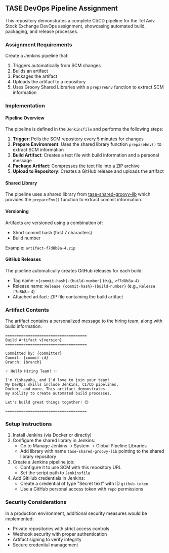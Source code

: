 ## TASE DevOps Pipeline Assignment

This repository demonstrates a complete CI/CD pipeline for the Tel Aviv Stock Exchange DevOps assignment, showcasing automated build, packaging, and release processes.

### Assignment Requirements

Create a Jenkins pipeline that:
1. Triggers automatically from SCM changes
2. Builds an artifact
3. Packages the artifact
4. Uploads the artifact to a repository
5. Uses Groovy Shared Libraries with a `prepareEnv` function to extract SCM information

### Implementation

#### Pipeline Overview

The pipeline is defined in the `Jenkinsfile` and performs the following steps:

1. **Trigger**: Polls the SCM repository every 5 minutes for changes
2. **Prepare Environment**: Uses the shared library function `prepareEnv()` to extract SCM information
3. **Build Artifact**: Creates a text file with build information and a personal message
4. **Package Artifact**: Compresses the text file into a ZIP archive
5. **Upload to Repository**: Creates a GitHub release and uploads the artifact

#### Shared Library

The pipeline uses a shared library from [tase-shared-groovy-lib](https://github.com/CharmingSteve/tase-shared-groovy-lib) which provides the `prepareEnv()` function to extract commit information.

#### Versioning

Artifacts are versioned using a combination of:
- Short commit hash (first 7 characters)
- Build number

Example: `artifact-f7d8b8a-4.zip`

#### GitHub Releases

The pipeline automatically creates GitHub releases for each build:
- Tag name: `v{commit-hash}-{build-number}` (e.g., `vf7d8b8a-4`)
- Release name: `Release {commit-hash}-{build-number}` (e.g., `Release f7d8b8a-4`)
- Attached artifact: ZIP file containing the build artifact

### Artifact Contents

The artifact contains a personalized message to the hiring team, along with build information:

```
====================================
Build Artifact v{version}
====================================

Committed by: {committer}
Commit: {commit-id}
Branch: {branch}

✨ Hello Hiring Team! ✨

I'm Yishayahu, and I'd love to join your team!
My DevOps skills include Jenkins, CI/CD pipelines,
Docker, and more. This artifact demonstrates
my ability to create automated build processes.

Let's build great things together! 😊

====================================
```

### Setup Instructions

1. Install Jenkins (via Docker or directly)
2. Configure the shared library in Jenkins:
   - Go to Manage Jenkins → System → Global Pipeline Libraries
   - Add library with name `tase-shared-groovy-lib` pointing to the shared library repository
3. Create a Jenkins pipeline job:
   - Configure it to use SCM with this repository URL
   - Set the script path to `Jenkinsfile`
4. Add GitHub credentials in Jenkins:
   - Create a credential of type "Secret text" with ID `github-token`
   - Use a GitHub personal access token with `repo` permissions

### Security Considerations

In a production environment, additional security measures would be implemented:
- Private repositories with strict access controls
- Webhook security with proper authentication
- Artifact signing to verify integrity
- Secure credential management

